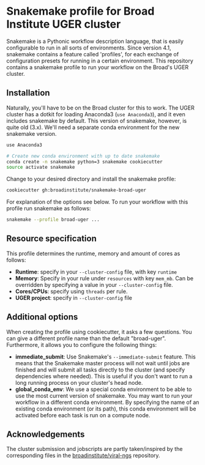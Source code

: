 Snakemake profile for Broad Institute UGER cluster
==================================================

Snakemake is a Pythonic workflow description language, that is easily 
configurable to run in all sorts of environments. Since version 4.1, snakemake 
contains a feature called 'profiles', for each exchange of configuration 
presets for running in a certain environment. This repository contains a 
snakemake profile to run your workflow on the Broad's UGER cluster.

Installation
------------

Naturally, you'll have to be on the Broad cluster for this to work. The UGER 
cluster has a dotkit for loading Anaconda3 (`use Anaconda3`), and it even 
includes snakemake by default. This version of snakemake, however, is quite old 
(3.x). We'll need a separate conda environment for the new snakemake version.

```bash
use Anaconda3

# Create new conda environment with up to date snakemake
conda create -n snakemake python=3 snakemake cookiecutter
source activate snakemake
```

Change to your desired directory and install the snakemake profile:

```bash
cookiecutter gh:broadinstitute/snakemake-broad-uger
```

For explanation of the options see below. To run your workflow with this 
profile run snakemake as follows:

```bash
snakemake --profile broad-uger ...
```

Resource specification
----------------------

This profile determines the runtime, memory and amount of cores as follows:

* **Runtime**: specify in your `--cluster-config` file, with key `runtime`
* **Memory**: Specify in your rule under `resources` with key `mem_mb`. Can be 
  overridden by specifying a value in your `--cluster-config` file.
* **Cores/CPUs**: specify using `threads` per rule.
* **UGER project**: specify in `--cluster-config` file

Additional options
------------------

When creating the profile using cookiecutter, it asks a few questions. You can 
give a different profile name than the default "broad-uger". Furthermore, it 
allows you to configure the following things:

* **immediate_submit**: Use Snakemake's `--immediate-submit` feature. This 
  means that the Snakemake master process will not wait until jobs are finished 
  and will submit all tasks directly to the cluster (and specify dependencies 
  where needed). This is useful if you don't want to run a long running process 
  on your cluster's head node.
* **global_conda_env**: We use a special conda environment to be able to use 
  the most current version of snakemake. You may want to run your workflow in a 
  different conda environment. By specifying the name of an existing conda 
  environment (or its path), this conda environment will be activated before 
  each task is run on a compute node.


Acknowledgements
----------------

The cluster submission and jobscripts are partly taken/inspired by the 
corresponding files in the [broadinstitute/viral-ngs][viral-ngs] repository.


[cookiecutter]: https://github.com/audreyr/cookiecutter
[viral-ngs]: https://github.com/broadinstitute/viral-ngs/tree/master/pipes
